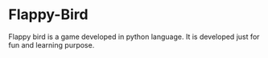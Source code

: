# Flappy-Bird
Flappy bird is a game developed in python language. It is developed just for fun and learning purpose.
